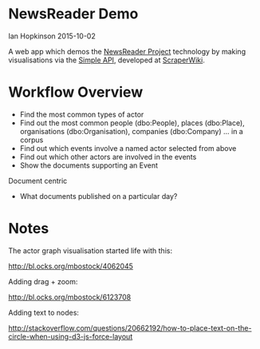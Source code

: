 # NewsReader Demo
 Ian Hopkinson 2015-10-02

 A web app which demos the [NewsReader Project](https://) technology by making visualisations via the [Simple API](), developed at [ScraperWiki](https://scraperwiki.com). 

# Workflow Overview

* Find the most common types of actor
* Find out the most common people (dbo:People), places (dbo:Place), organisations (dbo:Organisation), companies (dbo:Company) ... in a corpus
* Find out which events involve a named actor selected from above
* Find out which other actors are involved in the events
* Show the documents supporting an Event

Document centric

* What documents published on a particular day?


# Notes
 The actor graph visualisation started life with this:

 http://bl.ocks.org/mbostock/4062045

 Adding drag + zoom:

 http://bl.ocks.org/mbostock/6123708

 Adding text to nodes:

 http://stackoverflow.com/questions/20662192/how-to-place-text-on-the-circle-when-using-d3-js-force-layout
